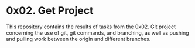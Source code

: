 # 0x02. Get Project
This repository contains the results of tasks from the 0x02. Git project concerning the use of git, git commands, and branching, as well as pushing and pulling work between the origin and different branches. 
